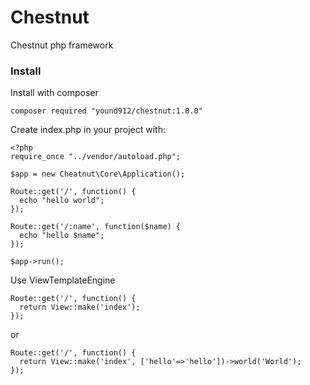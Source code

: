 # Chestnut
Chestnut php framework

### Install

Install with composer

    composer required "yound912/chestnut:1.0.0"

Create index.php in your project with:

    <?php
    require_once "../vendor/autoload.php";

    $app = new Cheatnut\Core\Application();

    Route::get('/', function() {
      echo "hello world";
    });

    Route::get('/:name', function($name) {
      echo "hello $name";
    });

    $app->run();

Use ViewTemplateEngine

    Route::get('/', function() {
      return View::make('index');
    });

or

    Route::get('/', function() {
      return View::make('index', ['hello'=>'hello'])->world('World');
    });
